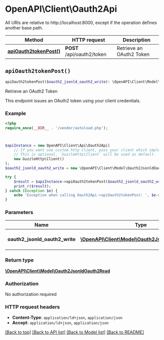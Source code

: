 # OpenAPI\Client\Oauth2Api

All URIs are relative to http://localhost:8000, except if the operation defines another base path.

| Method | HTTP request | Description |
| ------------- | ------------- | ------------- |
| [**apiOauth2tokenPost()**](Oauth2Api.md#apiOauth2tokenPost) | **POST** /api/oauth2/token | Retrieve an OAuth2 Token |


## `apiOauth2tokenPost()`

```php
apiOauth2tokenPost($oauth2_jsonld_oauth2_write): \OpenAPI\Client\Model\Oauth2JsonldOauth2Read
```

Retrieve an OAuth2 Token

This endpoint issues an OAuth2 token using your client credentials.

### Example

```php
<?php
require_once(__DIR__ . '/vendor/autoload.php');



$apiInstance = new OpenAPI\Client\Api\Oauth2Api(
    // If you want use custom http client, pass your client which implements `GuzzleHttp\ClientInterface`.
    // This is optional, `GuzzleHttp\Client` will be used as default.
    new GuzzleHttp\Client()
);
$oauth2_jsonld_oauth2_write = new \OpenAPI\Client\Model\Oauth2JsonldOauth2Write(); // \OpenAPI\Client\Model\Oauth2JsonldOauth2Write | The new oauth2 resource

try {
    $result = $apiInstance->apiOauth2tokenPost($oauth2_jsonld_oauth2_write);
    print_r($result);
} catch (Exception $e) {
    echo 'Exception when calling Oauth2Api->apiOauth2tokenPost: ', $e->getMessage(), PHP_EOL;
}
```

### Parameters

| Name | Type | Description  | Notes |
| ------------- | ------------- | ------------- | ------------- |
| **oauth2_jsonld_oauth2_write** | [**\OpenAPI\Client\Model\Oauth2JsonldOauth2Write**](../Model/Oauth2JsonldOauth2Write.md)| The new oauth2 resource | |

### Return type

[**\OpenAPI\Client\Model\Oauth2JsonldOauth2Read**](../Model/Oauth2JsonldOauth2Read.md)

### Authorization

No authorization required

### HTTP request headers

- **Content-Type**: `application/ld+json`, `application/json`
- **Accept**: `application/ld+json`, `application/json`

[[Back to top]](#) [[Back to API list]](../../README.md#endpoints)
[[Back to Model list]](../../README.md#models)
[[Back to README]](../../README.md)
